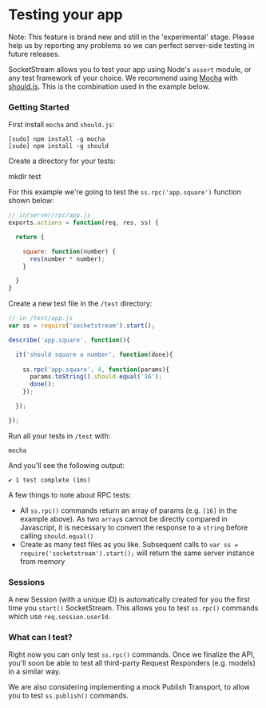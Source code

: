 # Testing your app

Note: This feature is brand new and still in the 'experimental' stage. Please help us by reporting any problems so we can perfect server-side testing in future releases.

SocketStream allows you to test your app using Node's `assert` module, or any test framework of your choice. We recommend using [Mocha](http://visionmedia.github.com/mocha) with [should.js](https://github.com/visionmedia/should.js). This is the combination used in the example below.


### Getting Started

First install `mocha` and `should.js`:

    [sudo] npm install -g mocha
    [sudo] npm install -g should

Create a directory for your tests:

   mkdir test

For this example we're going to test the `ss.rpc('app.square')` function shown below:

```javascript
// in/server/rpc/app.js
exports.actions = function(req, res, ss) {

  return {

    square: function(number) {
      res(number * number);
    }

  }
}
```

Create a new test file in the `/test` directory:

```javascript
// in /test/app.js
var ss = require('socketstream').start();

describe('app.square', function(){

  it('should square a number', function(done){
    
    ss.rpc('app.square', 4, function(params){
      params.toString().should.equal('16');
      done();
    });

  });

});
```

Run all your tests in `/test` with:

    mocha

And you'll see the following output:

    ✔ 1 test complete (1ms)


A few things to note about RPC tests:

* All `ss.rpc()` commands return an array of params (e.g. `[16]` in the example above). As two `array`s cannot be directly compared in Javascript, it is necessary to convert the response to a `string` before calling `should.equal()`
* Create as many test files as you like. Subsequent calls to `var ss = require('socketstream').start();` will return the same server instance from memory


### Sessions

A new Session (with a unique ID) is automatically created for you the first time you `start()` SocketStream. This allows you to test `ss.rpc()` commands which use `req.session.userId`.


### What can I test?

Right now you can only test `ss.rpc()` commands. Once we finalize the API, you'll soon be able to test all third-party Request Responders (e.g. models) in a similar way.

We are also considering implementing a mock Publish Transport, to allow you to test `ss.publish()` commands.


